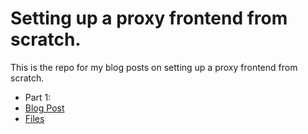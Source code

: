# Setting up a proxy frontend from scratch.

This is the repo for my blog posts on setting up a proxy frontend from scratch.

- Part 1:
 - [Blog Post]()
 - [Files]()

